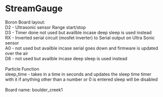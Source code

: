 # StreamGauge
Boron Board layout: <br />
D2 - Ultrasonic sensor Range start/stop <br />
D3 - Timer done not used but availble incase deep sleep is used instead <br />
RX - Inverted serial circuit (mosfet inverter) to Serial output on Ultra Sonic sensor <br />
A0 - not used but availble incase serial goes down and firmware is updated over the air <br />
D8 - not used but availble incase deep sleep is used instead <br />
<br />
Particle Function <br />
sleep_time - takes in a time in seconds and updates the sleep time timer with it if anything other than a number or 0 is entered sleep will be disabled <br />
<br />
Board name: boulder_creek1
